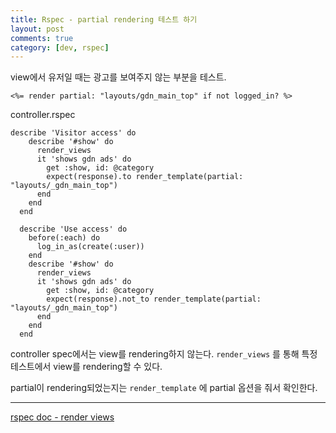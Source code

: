 ```yaml
---
title: Rspec - partial rendering 테스트 하기
layout: post
comments: true
category: [dev, rspec]
--- 
```



view에서 유저일 때는 광고를 보여주지 않는 부분을 테스트.

    <%= render partial: "layouts/gdn_main_top" if not logged_in? %>


controller.rspec

    describe 'Visitor access' do
        describe '#show' do
          render_views
          it 'shows gdn ads' do
            get :show, id: @category
            expect(response).to render_template(partial: "layouts/_gdn_main_top")
          end
        end
      end
    
      describe 'Use access' do
        before(:each) do
          log_in_as(create(:user))
        end
        describe '#show' do
          render_views
          it 'shows gdn ads' do
            get :show, id: @category
            expect(response).not_to render_template(partial: "layouts/_gdn_main_top")
          end
        end
      end

controller spec에서는 view를 rendering하지 않는다.
`render_views` 를 통해 특정 테스트에서 view를 rendering할 수 있다.

partial이 rendering되었는지는 `render_template` 에 partial 옵션을 줘서 확인한다.


---

[rspec doc - render views][1]

[1]: https://www.relishapp.com/rspec/rspec-rails/v/3-0/docs/controller-specs/render-views
